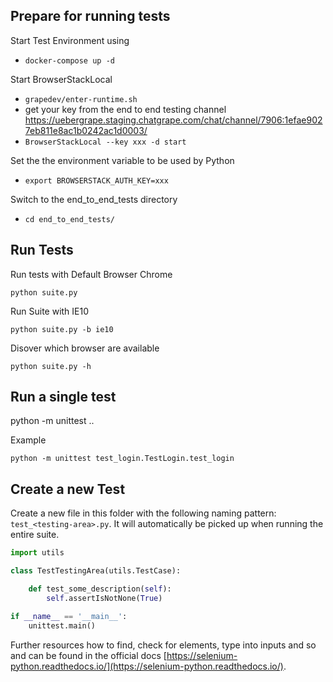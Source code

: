 ## Prepare for running tests

Start Test Environment using

- `docker-compose up -d`

Start BrowserStackLocal

- `grapedev/enter-runtime.sh`
- get your key from the end to end testing channel https://uebergrape.staging.chatgrape.com/chat/channel/7906:1efae9027eb811e8ac1b0242ac1d0003/
- `BrowserStackLocal --key xxx -d start`

Set the the environment variable to be used by Python

- `export BROWSERSTACK_AUTH_KEY=xxx`

Switch to the end_to_end_tests directory

- `cd end_to_end_tests/`

## Run Tests

Run tests with Default Browser Chrome

`python suite.py`

Run Suite with IE10

`python suite.py -b ie10`

Disover which browser are available

`python suite.py -h`

## Run a single test

python -m unittest <filename>.<classname>.<functionname>

Example

`python -m unittest test_login.TestLogin.test_login`

## Create a new Test

Create a new file in this folder with the following naming pattern: `test_<testing-area>.py`. It will automatically be picked up when running the entire suite.

```py
import utils

class TestTestingArea(utils.TestCase):

    def test_some_description(self):
        self.assertIsNotNone(True)

if __name__ == '__main__':
    unittest.main()
```

Further resources how to find, check for elements, type into inputs and so and can be found in the official docs [https://selenium-python.readthedocs.io/](https://selenium-python.readthedocs.io/).
